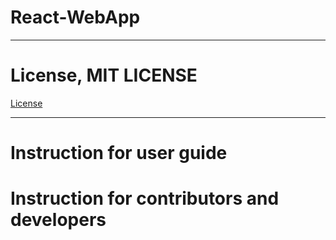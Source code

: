 # React-WebApp
---------------------------

# License, MIT LICENSE
<a href="https://github.com/scorpiofishingicecoffee/React-WebApp/blob/ef8764b4dfb7fcbe9291b37d6b13e55b107f0f36/LICENSE"> License </a>

----------------------------
# Instruction for user guide
# Instruction for contributors and developers
